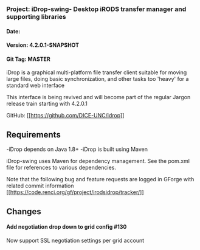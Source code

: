 
### Project: iDrop-swing- Desktop iRODS transfer manager and supporting libraries
#### Date: 
#### Version: 4.2.0.1-SNAPSHOT
#### Git Tag: MASTER 

iDrop is a graphical multi-platform file transfer client suitable for moving large files, doing basic synchronization, and other
tasks too 'heavy' for a standard web interface

This interface is being revived and will become part of the regular Jargon release train starting with 4.2.0.1

GitHub:  [[https://github.com/DICE-UNC/idrop]]

## Requirements

-iDrop depends on Java 1.8+
-iDrop is built using Maven

iDrop-swing uses Maven for dependency management.  See the pom.xml file for references to various dependencies.

Note that the following bug and feature requests are logged in GForge with related commit information [[https://code.renci.org/gf/project/irodsidrop/tracker/]]

## Changes

#### Add negotiation drop down to grid config #130 

Now support SSL negotiation settings per grid account
